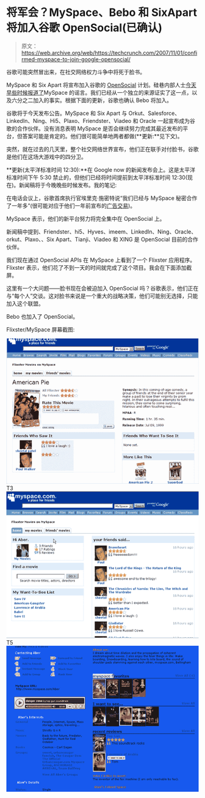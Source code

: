 # 将军会？MySpace、Bebo 和 SixApart 将加入谷歌 OpenSocial(已确认)

> 原文：<https://web.archive.org/web/https://techcrunch.com/2007/11/01/confirmed-myspace-to-join-google-opensocial/>

谷歌可能突然冒出来，在社交网络权力斗争中将死于脸书。

MySpace 和 Six Apart 将宣布加入谷歌的 [OpenSocial](https://web.archive.org/web/20230228044243/https://techcrunch.com/2007/10/30/details-revealed-google-opensocial-to-be-common-apis-for-building-social-apps/) 计划。硅巷内部人士[今天早些时候报道了](https://web.archive.org/web/20230228044243/http://www.alleyinsider.com/2007/11/myspace-joining-google-coalition.html)MySpace 的谣言。我们已经从一个独立的来源证实了这一点，以及六分之二加入的事实。根据下面的更新，谷歌也确认 Bebo 将加入。

谷歌将于今天发布公告。MySpace 和 Six Apart 与 Orkut、Salesforce、LinkedIn、Ning、Hi5、Plaxo、Friendster、Viadeo 和 Oracle 一起宣布成为谷歌的合作伙伴。没有消息表明 MySpace 是否会继续努力完成其最近发布的平台，但答案可能是肯定的。他们很可能简单地两者都做(**更新:**见下文)。

突然，就在过去的几天里，整个社交网络世界宣布，他们正在联手对付脸书，谷歌是他们在这场大游戏中的四分卫。

**更新(太平洋标准时间 12:30):**在 Google now 的新闻发布会上。这是太平洋标准时间下午 5:30 禁止的，但他们已经将时间提前到太平洋标准时间 12:30(现在)。新闻稿将于今晚晚些时候发布。我的笔记:

在电话会议上，谷歌首席执行官埃里克·施密特说“我们已经与 MySpace 秘密合作了一年多”(很可能对应于他们一年前宣布的[广告交易](https://web.archive.org/web/20230228044243/https://techcrunch.com/2006/08/07/google-pegged-to-search-myspace/))。

MySpace 表示，他们的新平台努力将完全集中在 OpenSocial 上。

新闻稿中提到、Friendster、hi5、Hyves、imeem、LinkedIn、Ning、Oracle、orkut、Plaxo、、Six Apart、Tianji、Viadeo 和 XING 是 OpenSocial 目前的合作伙伴。

我们现在通过 OpenSocial APIs 在 MySpace 上看到了一个 Flixster 应用程序。Flixster 表示，他们花了不到一天的时间就完成了这个项目。我会在下面添加截屏。

这里有一个大问题——脸书现在会被迫加入 OpenSocial 吗？谷歌表示，他们正在与“每个人”交谈。这对脸书来说是一个重大的战略决策，他们可能别无选择，只能加入这个联盟。

Bebo 也加入了 OpenSocial。

Flixster/MySpace 屏幕截图:

![](img/54e277ff7dced37005ee12a3072f38cb.png)T3![](img/b1500a87455c0b4ef821f9383028c837.png)T5![](img/9a9e0762e25ae6feac8a3f1af3b46797.png)